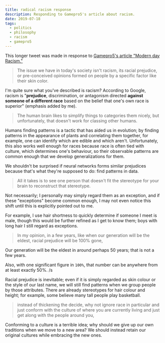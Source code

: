 ```yaml
---
title: radical racism response
description: Responding to Gamepro5's article about racism.
date: 2019-07-18
tags:
  - politics
  - philosophy
  - racism
  - gamepro5
---
```

This longer tweet was made in response to [Gamepro5's article "Modern day Racism."](https://gamepro5.github.io/news#Modern_Day_Racism)

> The issue we have in today's society isn't racism, its racial prejudice, or pre-conceived opinions formed on people by a specific factor like their skin color.

I'm quite sure what you've described is racism? According to Google, racism is "**prejudice**, discrimination, or antagonism directed **against someone of a different race** based on the belief that one's own race is superior" (emphasis added by me).

> The human brain likes to simplify things to categories them nicely, but unfortunately, that doesn't work for classing other humans.

Humans finding patterns is a tactic that has aided us in evolution; by finding patterns in the appearance of plants and correlating them together, for example, one can identify which are edible and which aren't. Unfortunately, this also works well enough for races because race is often tied with culture, which determines one's behaviour, so their observable patterns are common enough that we develop generalizations for them.

We shouldn't be surprised if neural networks forms similar prejudices because that's what they're supposed to do: find patterns in data.

> All it takes is to see one person that doesn't fit the stereotype for your brain to reconstruct that stereotype.

Not necessarily; I personally may simply regard them as an exception, and if these "exceptions" become common enough, I may not even notice this shift until this is explicitly pointed out to me.

For example, I use hair shortness to quickly determine if someone I meet is male, though this would be further refined as I get to know them; boys with long hair I still regard as exceptions.

> In my opinion, in a few years, like when our generation will be the eldest, racial prejudice will be 100% gone,

Our generation will be the eldest in around perhaps 50 years; that is not a few years.

Also, with one significant figure in `100%`, that number can be anywhere from at least exactly 50%. /s

Racial prejudice is inevitable; even if it is simply regarded as skin colour or the style of our last name, we will still find patterns when we group people by those attributes. There are already stereotypes for hair colour and height; for example, some believe many tall people play basketball.

> instead of thickening the decide, why not ignore race in particular and just conform with the culture of where you are currently living and just get along with the people around you,

Conforming to a culture is a terrible idea; why should we give up our own traditions when we move to a new area? We should instead retain our original cultures while embracing the new ones.
